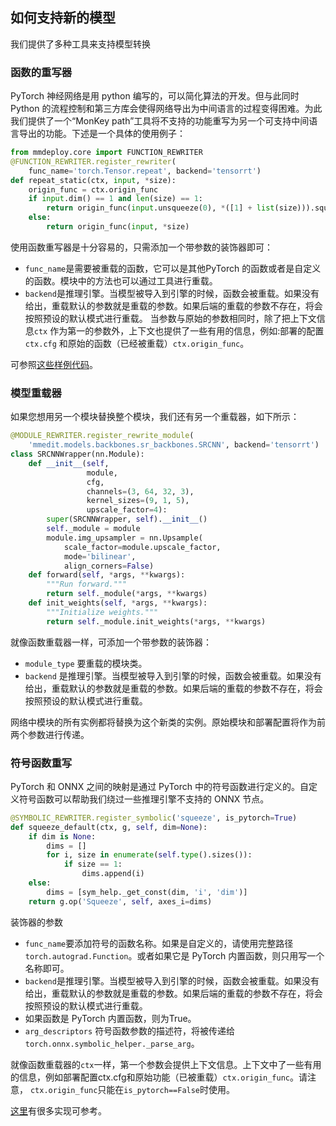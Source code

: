 ## 如何支持新的模型

我们提供了多种工具来支持模型转换

### 函数的重写器

PyTorch 神经网络是用 python 编写的，可以简化算法的开发。但与此同时 Python 的流程控制和第三方库会使得网络导出为中间语言的过程变得困难。为此我们提供了一个“MonKey path”工具将不支持的功能重写为另一个可支持中间语言导出的功能。下述是一个具体的使用例子：

```python
from mmdeploy.core import FUNCTION_REWRITER
@FUNCTION_REWRITER.register_rewriter(
    func_name='torch.Tensor.repeat', backend='tensorrt')
def repeat_static(ctx, input, *size):
    origin_func = ctx.origin_func
    if input.dim() == 1 and len(size) == 1:
        return origin_func(input.unsqueeze(0), *([1] + list(size))).squeeze(0)
    else:
        return origin_func(input, *size)
```

使用函数重写器是十分容易的，只需添加一个带参数的装饰器即可：

- `func_name`是需要被重载的函数，它可以是其他PyTorch 的函数或者是自定义的函数。模块中的方法也可以通过工具进行重载。
- `backend`是推理引擎。当模型被导入到引擎的时候，函数会被重载。如果没有给出，重载默认的参数就是重载的参数。如果后端的重载的参数不存在，将会按照预设的默认模式进行重载。
  当参数与原始的参数相同时，除了把上下文信息`ctx` 作为第一的参数外，上下文也提供了一些有用的信息，例如:部署的配置`ctx.cfg` 和原始的函数（已经被重载）`ctx.origin_func`。

可参照[这些样例代码](https://github.com/open-mmlab/mmdeploy/blob/master/mmdeploy/codebase/mmcls/models/backbones/shufflenet_v2.py)。

### 模型重载器

如果您想用另一个模块替换整个模块，我们还有另一个重载器，如下所示：

```python
@MODULE_REWRITER.register_rewrite_module(
    'mmedit.models.backbones.sr_backbones.SRCNN', backend='tensorrt')
class SRCNNWrapper(nn.Module):
    def __init__(self,
                 module,
                 cfg,
                 channels=(3, 64, 32, 3),
                 kernel_sizes=(9, 1, 5),
                 upscale_factor=4):
        super(SRCNNWrapper, self).__init__()
        self._module = module
        module.img_upsampler = nn.Upsample(
            scale_factor=module.upscale_factor,
            mode='bilinear',
            align_corners=False)
    def forward(self, *args, **kwargs):
        """Run forward."""
        return self._module(*args, **kwargs)
    def init_weights(self, *args, **kwargs):
        """Initialize weights."""
        return self._module.init_weights(*args, **kwargs)
```

就像函数重载器一样，可添加一个带参数的装饰器：

- `module_type` 要重载的模块类。
- `backend` 是推理引擎。当模型被导入到引擎的时候，函数会被重载。如果没有给出，重载默认的参数就是重载的参数。如果后端的重载的参数不存在，将会按照预设的默认模式进行重载。

网络中模块的所有实例都将替换为这个新类的实例。原始模块和部署配置将作为前两个参数进行传递。

### 符号函数重写

PyTorch 和 ONNX 之间的映射是通过 PyTorch 中的符号函数进行定义的。自定义符号函数可以帮助我们绕过一些推理引擎不支持的 ONNX 节点。

```python
@SYMBOLIC_REWRITER.register_symbolic('squeeze', is_pytorch=True)
def squeeze_default(ctx, g, self, dim=None):
    if dim is None:
        dims = []
        for i, size in enumerate(self.type().sizes()):
            if size == 1:
                dims.append(i)
    else:
        dims = [sym_help._get_const(dim, 'i', 'dim')]
    return g.op('Squeeze', self, axes_i=dims)
```

装饰器的参数

- `func_name`要添加符号的函数名称。如果是自定义的，请使用完整路径`torch.autograd.Function`。或者如果它是 PyTorch 内置函数，则只用写一个名称即可。
- `backend`是推理引擎。当模型被导入到引擎的时候，函数会被重载。如果没有给出，重载默认的参数就是重载的参数。如果后端的重载的参数不存在，将会按照预设的默认模式进行重载。
- 如果函数是 PyTorch 内置函数，则为True。
- `arg_descriptors` 符号函数参数的描述符，将被传递给`torch.onnx.symbolic_helper._parse_arg`。

就像函数重载器的`ctx`一样，第一个参数会提供上下文信息。上下文中了一些有用的信息，例如部署配置ctx.cfg和原始功能（已被重载）`ctx.origin_func`。请注意， `ctx.origin_func`只能在`is_pytorch==False`时使用。

[这里](https://github.com/open-mmlab/mmdeploy/tree/master/mmdeploy/pytorch/ops)有很多实现可参考。
